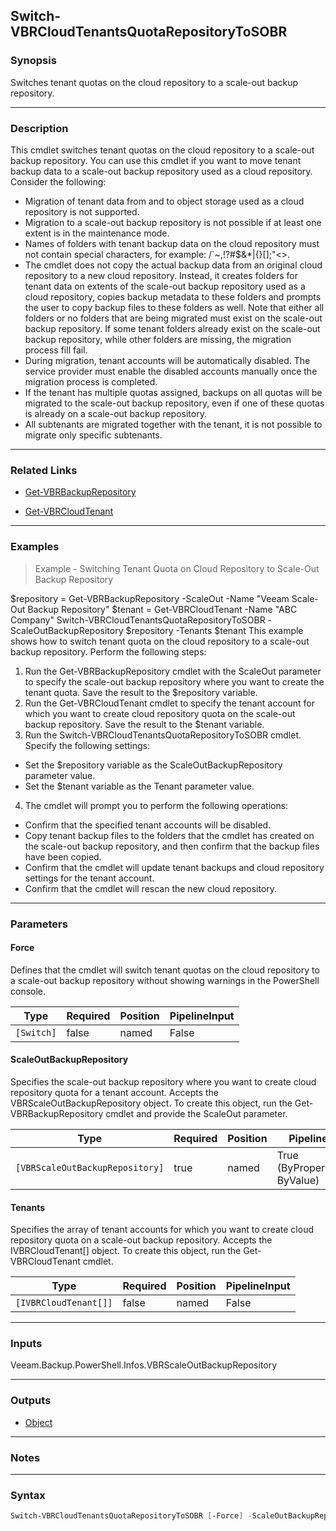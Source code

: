 Switch-VBRCloudTenantsQuotaRepositoryToSOBR
-------------------------------------------

### Synopsis
Switches tenant quotas on the cloud repository to a scale-out backup repository.

---

### Description

This cmdlet switches tenant quotas on the cloud repository to a scale-out backup repository. You can use this cmdlet if you want to move tenant backup data to a scale-out backup repository used as a cloud repository.
Consider the following:
- Migration of tenant data from and to object storage used as a cloud repository is not supported.
- Migration to a scale-out backup repository is not possible if at least one extent is in the maintenance mode.
- Names of folders with tenant backup data on the cloud repository must not contain special characters, for example: \/`~,!?#$&*|{}[];"<>.
- The cmdlet does not copy the actual backup data from an original cloud repository to a new cloud repository. Instead, it creates folders for tenant data on extents of the scale-out backup repository used as a cloud repository, copies backup metadata to these folders and prompts the user to copy backup files to these folders as well.
Note that either all folders or no folders that are being migrated must exist on the scale-out backup repository. If some tenant folders already exist on the scale-out backup repository, while other folders are missing, the migration process fill fail.
- During migration, tenant accounts will be automatically disabled. The service provider must enable the disabled accounts manually once the migration process is completed.
- If the tenant has multiple quotas assigned, backups on all quotas will be migrated to the scale-out backup repository, even if one of these quotas is already on a scale-out backup repository.
- All subtenants are migrated together with the tenant, it is not possible to migrate only specific subtenants.

---

### Related Links
* [Get-VBRBackupRepository](Get-VBRBackupRepository)

* [Get-VBRCloudTenant](Get-VBRCloudTenant)

---

### Examples
> Example - Switching Tenant Quota on Cloud Repository to Scale-Out Backup Repository

$repository = Get-VBRBackupRepository -ScaleOut -Name "Veeam Scale-Out Backup Repository"
$tenant = Get-VBRCloudTenant -Name "ABC Company"
Switch-VBRCloudTenantsQuotaRepositoryToSOBR -ScaleOutBackupRepository $repository -Tenants $tenant
This example shows how to switch tenant quota on the cloud repository to a scale-out backup repository.
Perform the following steps:
1. Run the Get-VBRBackupRepository cmdlet with the ScaleOut parameter to specify the scale-out backup repository where you want to create the tenant quota. Save the result to the $repository variable.
2. Run the Get-VBRCloudTenant cmdlet to specify the tenant account for which you want to create cloud repository quota on the scale-out backup repository. Save the result to the $tenant variable.
3. Run the Switch-VBRCloudTenantsQuotaRepositoryToSOBR cmdlet. Specify the following settings:
- Set the $repository variable as the ScaleOutBackupRepository parameter value.
- Set the $tenant variable as the Tenant parameter value.
4. The cmdlet will prompt you to perform the following operations:
- Confirm that the specified tenant accounts will be disabled.
- Copy tenant backup files to the folders that the cmdlet has created on the scale-out backup repository, and then confirm that the backup files have been copied.
- Confirm that the cmdlet will update tenant backups and cloud repository settings for the tenant account.
- Confirm that the cmdlet will rescan the new cloud repository.

---

### Parameters
#### **Force**
Defines that the cmdlet will switch tenant quotas on the cloud repository to a scale-out backup repository without showing warnings in the PowerShell console.

|Type      |Required|Position|PipelineInput|
|----------|--------|--------|-------------|
|`[Switch]`|false   |named   |False        |

#### **ScaleOutBackupRepository**
Specifies the scale-out backup repository where you want to create cloud repository quota for a tenant account.
Accepts the VBRScaleOutBackupRepository object. To create this object, run the Get-VBRBackupRepository cmdlet and provide the ScaleOut parameter.

|Type                           |Required|Position|PipelineInput                 |
|-------------------------------|--------|--------|------------------------------|
|`[VBRScaleOutBackupRepository]`|true    |named   |True (ByPropertyName, ByValue)|

#### **Tenants**
Specifies the array of tenant accounts for which you want to create cloud repository quota on a scale-out backup repository.
Accepts the IVBRCloudTenant[] object. To create this object, run the Get-VBRCloudTenant cmdlet.

|Type                 |Required|Position|PipelineInput|
|---------------------|--------|--------|-------------|
|`[IVBRCloudTenant[]]`|false   |named   |False        |

---

### Inputs
Veeam.Backup.PowerShell.Infos.VBRScaleOutBackupRepository

---

### Outputs
* [Object](https://learn.microsoft.com/en-us/dotnet/api/System.Object)

---

### Notes

---

### Syntax
```PowerShell
Switch-VBRCloudTenantsQuotaRepositoryToSOBR [-Force] -ScaleOutBackupRepository <VBRScaleOutBackupRepository> [-Tenants <IVBRCloudTenant[]>] [<CommonParameters>]
```
